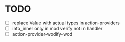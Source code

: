 # TODO

- [ ] replace Value with actual types in action-providers
- [ ] into_inner only in mod verify not in handler
- [ ] action-provider-wodify-wod